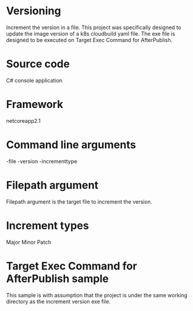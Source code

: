 # Versioning
Increment the version in a file. This project was specifically designed to update the image version of a k8s cloudbuild yaml file. The exe file is designed to be executed on Target Exec Command for AfterPublish.

# Source code
C# console application

# Framework
netcoreapp2.1

# Command line arguments
-file <filepath> -version <version to be searched> -incrementtype <increment type>

# Filepath argument
Filepath argument is the target file to increment the version.

# Increment types
Major
Minor
Patch

# Target Exec Command for AfterPublish sample
This sample is with assumption that the project is under the same working directory as the increment version exe file.
<Target Name="CustomActionsAfterPublish" AfterTargets="AfterPublish">
 <Exec WorkingDirectory="D:\SamplePath" Command="increment-version.exe -file SampleProject\cloudbuild.yaml -version project-service:live- -incrementtype patch"></Exec>
</Target>
